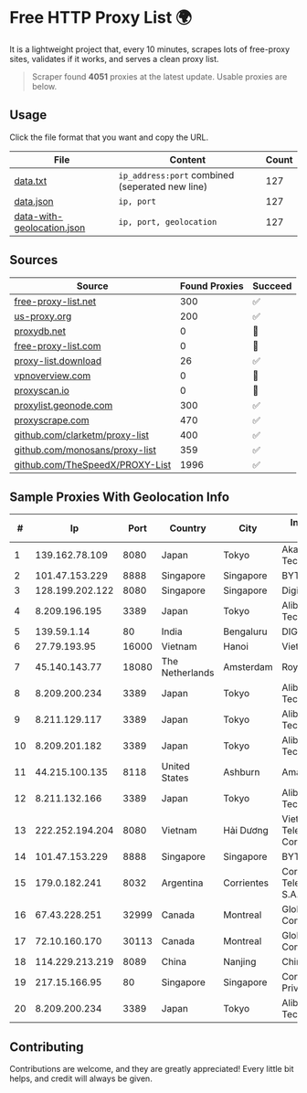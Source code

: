 
# Free HTTP Proxy List 🌍

It is a lightweight project that, every 10 minutes, scrapes lots of free-proxy sites, validates if it works, and serves a clean proxy list.


> Scraper found **4051** proxies at the latest update. Usable proxies are below.

## Usage

Click the file format that you want and copy the URL.


|File|Content|Count|
|----|-------|-----|
|[data.txt](https://raw.githubusercontent.com/themiralay/Proxy-List-World/master/data.txt)|`ip_address:port` combined (seperated new line)|127|
|[data.json](https://raw.githubusercontent.com/themiralay/Proxy-List-World/master/data.json)|`ip, port`|127|
|[data-with-geolocation.json](https://raw.githubusercontent.com/themiralay/Proxy-List-World/master/data-with-geolocation.json)|`ip, port, geolocation`|127|

## Sources

|Source|Found Proxies|Succeed|
|------|-------------|-------|
|[free-proxy-list.net](https://free-proxy-list.net)|300|✅|
|[us-proxy.org](https://www.us-proxy.org)|200|✅|
|[proxydb.net](http://proxydb.net)|0|🚫|
|[free-proxy-list.com](https://free-proxy-list.com/?page=&port=&type%5B%5D=http&type%5B%5D=https&up_time=0&search=Search)|0|🚫|
|[proxy-list.download](https://www.proxy-list.download/HTTP)|26|✅|
|[vpnoverview.com](https://vpnoverview.com/privacy/anonymous-browsing/free-proxy-servers)|0|🚫|
|[proxyscan.io](https://www.proxyscan.io)|0|🚫|
|[proxylist.geonode.com](https://proxylist.geonode.com/api/proxy-list?limit=300&page=1&sort_by=lastChecked&sort_type=desc&protocols=http,https)|300|✅|
|[proxyscrape.com](https://api.proxyscrape.com/v2/?request=displayproxies&protocol=http&timeout=10000&country=all&ssl=all&anonymity=all)|470|✅|
|[github.com/clarketm/proxy-list](https://raw.githubusercontent.com/clarketm/proxy-list/master/proxy-list-raw.txt)|400|✅|
|[github.com/monosans/proxy-list](https://raw.githubusercontent.com/monosans/proxy-list/main/proxies/http.txt)|359|✅|
|[github.com/TheSpeedX/PROXY-List](https://raw.githubusercontent.com/TheSpeedX/PROXY-List/master/http.txt)|1996|✅|


## Sample Proxies With Geolocation Info

|#|Ip|Port|Country|City|Internet Service Provider|
|-|--|----|-------|----|-------------------------|
|1|139.162.78.109|8080|Japan|Tokyo|Akamai Technologies, Inc.|
|2|101.47.153.229|8888|Singapore|Singapore|BYTEPLUS|
|3|128.199.202.122|8080|Singapore|Singapore|DigitalOcean, LLC|
|4|8.209.196.195|3389|Japan|Tokyo|Alibaba (US) Technology Co., Ltd.|
|5|139.59.1.14|80|India|Bengaluru|DIGITALOCEAN|
|6|27.79.193.95|16000|Vietnam|Hanoi|Viettel Corporation|
|7|45.140.143.77|18080|The Netherlands|Amsterdam|RoyaleHosting BV|
|8|8.209.200.234|3389|Japan|Tokyo|Alibaba (US) Technology Co., Ltd.|
|9|8.211.129.117|3389|Japan|Tokyo|Alibaba (US) Technology Co., Ltd.|
|10|8.209.201.182|3389|Japan|Tokyo|Alibaba (US) Technology Co., Ltd.|
|11|44.215.100.135|8118|United States|Ashburn|Amazon.com|
|12|8.211.132.166|3389|Japan|Tokyo|Alibaba (US) Technology Co., Ltd.|
|13|222.252.194.204|8080|Vietnam|Hải Dương|VietNam Post and Telecom Corporation|
|14|101.47.153.229|8888|Singapore|Singapore|BYTEPLUS|
|15|179.0.182.241|8032|Argentina|Corrientes|Corrientes Telecomunicaciones S.A.P.E.M|
|16|67.43.228.251|32999|Canada|Montreal|GloboTech Communications|
|17|72.10.160.170|30113|Canada|Montreal|GloboTech Communications|
|18|114.229.213.219|8089|China|Nanjing|Chinanet|
|19|217.15.166.95|80|Singapore|Singapore|Contabo Asia Private Limited|
|20|8.209.200.234|3389|Japan|Tokyo|Alibaba (US) Technology Co., Ltd.|



## Contributing

Contributions are welcome, and they are greatly appreciated! Every
little bit helps, and credit will always be given.

